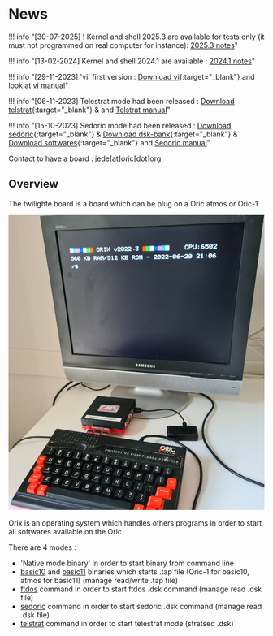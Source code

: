 # News

!!! info "[30-07-2025] ! Kernel and shell 2025.3 are available for tests only (it must not programmed on real computer for instance): [2025.3 notes](update/2025_3.md)"

!!! info "[13-02-2024] Kernel and shell 2024.1 are available : [2024.1 notes](update/2024_1.md)"

!!! info "[29-11-2023] 'vi' first version : [Download vi](https://repo.orix.oric.org/dists/official/tgz/6502/vi.tgz){:target="_blank"} and look at [vi manual](./commands/vi.md)"

!!! info "[06-11-2023] Telestrat mode had been released : [Download telstrat](https://repo.orix.oric.org/dists/official/tgz/6502/telstrat.tgz){:target="_blank"} & and [Telstrat manual](./commands/telstrat.md)"

!!! info "[15-10-2023] Sedoric mode had been released : [Download sedoric](https://repo.orix.oric.org/dists/official/tgz/6502/sedoric.tgz){:target="_blank"} & [Download dsk-bank](https://repo.orix.oric.org/dists/official/tgz/6502/dsk-bank.tgz){:target="_blank"} & [Download softwares](https://repo.orix.oric.org/dists/official/tgz/6502/softwares.tgz){:target="_blank"} and [Sedoric manual](./commands/sedoric.md)"


Contact to have a board : jede[at]oric[dot]org

## Overview

The twilighte board is a board which can be plug on a Oric atmos or Oric-1

![Overview](./user_manual/img/twil_prez.jpg)

Orix is an operating system which handles others programs in order to start all softwares available on the Oric.

There are 4 modes :

* 'Native mode binary' in order to start binary from command line
* [basic10](./commands/basic10.md) and [basic11](./commands/basic11.md) binaries which starts .tap file (Oric-1 for basic10, atmos for basic11) (manage read/write .tap file)
* [ftdos](./commands/ftdos.md) command in order to start ftdos .dsk command (manage read .dsk file)
* [sedoric](./commands/sedoric.md) command in order to start sedoric .dsk command (manage read .dsk file)
* [telstrat](./commands/telstrat.md) command in order to start telestrat mode (stratsed .dsk)
